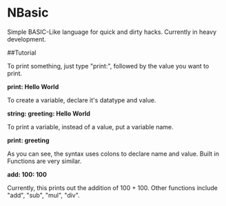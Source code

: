 # NBasic

Simple BASIC-Like language for quick and dirty hacks. Currently in heavy development.

##Tutorial

To print something, just type "print:", followed by the value you want to print.

**print: Hello World**

To create a variable, declare it's datatype and value.

**string: greeting: Hello World**

To print a variable, instead of a value, put a variable name.

**print: greeting**

As you can see, the syntax uses colons to declare name and value. Built in Functions are very similar.

**add: 100: 100**

Currently, this prints out the addition of 100 + 100.  Other functions include "add", "sub", "mul", "div".

